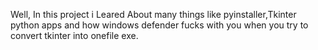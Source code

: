 Well, In this project i Leared About many things like pyinstaller,Tkinter python apps and how windows defender fucks with you when you try to convert tkinter into onefile exe.

